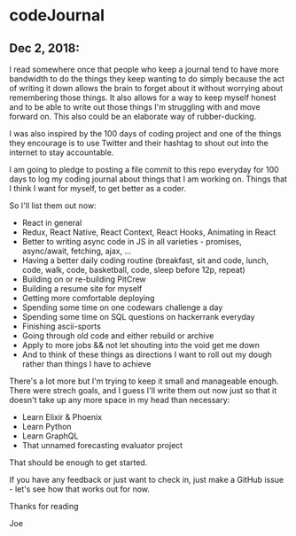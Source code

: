 # codeJournal

## Dec 2, 2018:

I read somewhere once that people who keep a journal tend to have more bandwidth to do the things they keep wanting to do simply because the act of writing it down allows the brain to forget about it without worrying about remembering those things. It also allows for a way to keep myself honest and to be able to write out those things I'm struggling with and move forward on. This also could be an elaborate way of rubber-ducking.

I was also inspired by the 100 days of coding project and one of the things they encourage is to use Twitter and their hashtag to shout out into the internet to stay accountable.

I am going to pledge to posting a file commit to this repo everyday for 100 days to log my coding journal about things that I am working on. Things that I think I want for myself, to get better as a coder.


So I'll list them out now:

- React in general
- Redux, React Native, React Context, React Hooks, Animating in React
- Better to writing async code in JS in all varieties - promises, async/await, fetching, ajax, ...
- Having a better daily coding routine (breakfast, sit and code, lunch, code, walk, code, basketball, code, sleep before 12p, repeat)
- Building on or re-building PitCrew
- Building a resume site for myself
- Getting more comfortable deploying
- Spending some time on one codewars challenge a day
- Spending some time on SQL questions on hackerrank everyday
- Finishing ascii-sports
- Going through old code and either rebuild or archive
- Apply to more jobs && not let shouting into the void get me down
- And to think of these things as directions I want to roll out my dough rather than things I have to achieve

There's a lot more but I'm trying to keep it small and manageable enough. There were strech goals, and I guess I'll write them out now just so that it doesn't take up any more space in my head than necessary:

- Learn Elixir & Phoenix
- Learn Python
- Learn GraphQL
- That unnamed forecasting evaluator project

That should be enough to get started.

If you have any feedback or just want to check in, just make a GitHub issue - let's see how that works out for now.

Thanks for reading


Joe
